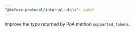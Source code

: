 ```yaml
---
"@defuse-protocol/internal-utils": patch
---
```


Improve the type returned by PoA method `supported_tokens`.
